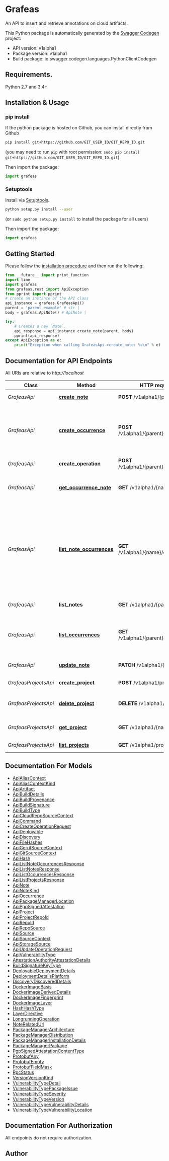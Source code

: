 # Grafeas
An API to insert and retrieve annotations on cloud artifacts.

This Python package is automatically generated by the [Swagger Codegen](https://github.com/swagger-api/swagger-codegen) project:

- API version: v1alpha1
- Package version: v1alpha1
- Build package: io.swagger.codegen.languages.PythonClientCodegen

## Requirements.

Python 2.7 and 3.4+

## Installation & Usage
### pip install

If the python package is hosted on Github, you can install directly from Github

```sh
pip install git+https://github.com/GIT_USER_ID/GIT_REPO_ID.git
```
(you may need to run `pip` with root permission: `sudo pip install git+https://github.com/GIT_USER_ID/GIT_REPO_ID.git`)

Then import the package:
```python
import grafeas 
```

### Setuptools

Install via [Setuptools](http://pypi.python.org/pypi/setuptools).

```sh
python setup.py install --user
```
(or `sudo python setup.py install` to install the package for all users)

Then import the package:
```python
import grafeas
```

## Getting Started

Please follow the [installation procedure](#installation--usage) and then run the following:

```python
from __future__ import print_function
import time
import grafeas
from grafeas.rest import ApiException
from pprint import pprint
# create an instance of the API class
api_instance = grafeas.GrafeasApi()
parent = 'parent_example' # str | 
body = grafeas.ApiNote() # ApiNote | 

try:
    # Creates a new `Note`.
    api_response = api_instance.create_note(parent, body)
    pprint(api_response)
except ApiException as e:
    print("Exception when calling GrafeasApi->create_note: %s\n" % e)

```

## Documentation for API Endpoints

All URIs are relative to *http://localhost*

Class | Method | HTTP request | Description
------------ | ------------- | ------------- | -------------
*GrafeasApi* | [**create_note**](docs/GrafeasApi.md#create_note) | **POST** /v1alpha1/{parent}/notes | Creates a new &#x60;Note&#x60;.
*GrafeasApi* | [**create_occurrence**](docs/GrafeasApi.md#create_occurrence) | **POST** /v1alpha1/{parent}/occurrences | Creates a new &#x60;Occurrence&#x60;. Use this method to create &#x60;Occurrences&#x60; for a resource.
*GrafeasApi* | [**create_operation**](docs/GrafeasApi.md#create_operation) | **POST** /v1alpha1/{parent}/operations | Creates a new &#x60;Operation&#x60;.
*GrafeasApi* | [**get_occurrence_note**](docs/GrafeasApi.md#get_occurrence_note) | **GET** /v1alpha1/{name}/notes | Gets the &#x60;Note&#x60; attached to the given &#x60;Occurrence&#x60;.
*GrafeasApi* | [**list_note_occurrences**](docs/GrafeasApi.md#list_note_occurrences) | **GET** /v1alpha1/{name}/occurrences | Lists &#x60;Occurrences&#x60; referencing the specified &#x60;Note&#x60;. Use this method to get all occurrences referencing your &#x60;Note&#x60; across all your customer projects.
*GrafeasApi* | [**list_notes**](docs/GrafeasApi.md#list_notes) | **GET** /v1alpha1/{parent}/notes | Lists all &#x60;Notes&#x60; for a given project.
*GrafeasApi* | [**list_occurrences**](docs/GrafeasApi.md#list_occurrences) | **GET** /v1alpha1/{parent}/occurrences | Lists active &#x60;Occurrences&#x60; for a given project matching the filters.
*GrafeasApi* | [**update_note**](docs/GrafeasApi.md#update_note) | **PATCH** /v1alpha1/{name} | Updates an existing &#x60;Note&#x60;.
*GrafeasProjectsApi* | [**create_project**](docs/GrafeasProjectsApi.md#create_project) | **POST** /v1alpha1/projects | Creates a new &#x60;Project&#x60;.
*GrafeasProjectsApi* | [**delete_project**](docs/GrafeasProjectsApi.md#delete_project) | **DELETE** /v1alpha1/{name} | Deletes the given &#x60;Project&#x60; from the system.
*GrafeasProjectsApi* | [**get_project**](docs/GrafeasProjectsApi.md#get_project) | **GET** /v1alpha1/{name} | Returns the requested &#x60;Project&#x60;.
*GrafeasProjectsApi* | [**list_projects**](docs/GrafeasProjectsApi.md#list_projects) | **GET** /v1alpha1/projects | Lists &#x60;Projects&#x60;


## Documentation For Models

 - [ApiAliasContext](docs/ApiAliasContext.md)
 - [ApiAliasContextKind](docs/ApiAliasContextKind.md)
 - [ApiArtifact](docs/ApiArtifact.md)
 - [ApiBuildDetails](docs/ApiBuildDetails.md)
 - [ApiBuildProvenance](docs/ApiBuildProvenance.md)
 - [ApiBuildSignature](docs/ApiBuildSignature.md)
 - [ApiBuildType](docs/ApiBuildType.md)
 - [ApiCloudRepoSourceContext](docs/ApiCloudRepoSourceContext.md)
 - [ApiCommand](docs/ApiCommand.md)
 - [ApiCreateOperationRequest](docs/ApiCreateOperationRequest.md)
 - [ApiDeployable](docs/ApiDeployable.md)
 - [ApiDiscovery](docs/ApiDiscovery.md)
 - [ApiFileHashes](docs/ApiFileHashes.md)
 - [ApiGerritSourceContext](docs/ApiGerritSourceContext.md)
 - [ApiGitSourceContext](docs/ApiGitSourceContext.md)
 - [ApiHash](docs/ApiHash.md)
 - [ApiListNoteOccurrencesResponse](docs/ApiListNoteOccurrencesResponse.md)
 - [ApiListNotesResponse](docs/ApiListNotesResponse.md)
 - [ApiListOccurrencesResponse](docs/ApiListOccurrencesResponse.md)
 - [ApiListProjectsResponse](docs/ApiListProjectsResponse.md)
 - [ApiNote](docs/ApiNote.md)
 - [ApiNoteKind](docs/ApiNoteKind.md)
 - [ApiOccurrence](docs/ApiOccurrence.md)
 - [ApiPackageManagerLocation](docs/ApiPackageManagerLocation.md)
 - [ApiPgpSignedAttestation](docs/ApiPgpSignedAttestation.md)
 - [ApiProject](docs/ApiProject.md)
 - [ApiProjectRepoId](docs/ApiProjectRepoId.md)
 - [ApiRepoId](docs/ApiRepoId.md)
 - [ApiRepoSource](docs/ApiRepoSource.md)
 - [ApiSource](docs/ApiSource.md)
 - [ApiSourceContext](docs/ApiSourceContext.md)
 - [ApiStorageSource](docs/ApiStorageSource.md)
 - [ApiUpdateOperationRequest](docs/ApiUpdateOperationRequest.md)
 - [ApiVulnerabilityType](docs/ApiVulnerabilityType.md)
 - [AttestationAuthorityAttestationDetails](docs/AttestationAuthorityAttestationDetails.md)
 - [BuildSignatureKeyType](docs/BuildSignatureKeyType.md)
 - [DeployableDeploymentDetails](docs/DeployableDeploymentDetails.md)
 - [DeploymentDetailsPlatform](docs/DeploymentDetailsPlatform.md)
 - [DiscoveryDiscoveredDetails](docs/DiscoveryDiscoveredDetails.md)
 - [DockerImageBasis](docs/DockerImageBasis.md)
 - [DockerImageDerivedDetails](docs/DockerImageDerivedDetails.md)
 - [DockerImageFingerprint](docs/DockerImageFingerprint.md)
 - [DockerImageLayer](docs/DockerImageLayer.md)
 - [HashHashType](docs/HashHashType.md)
 - [LayerDirective](docs/LayerDirective.md)
 - [LongrunningOperation](docs/LongrunningOperation.md)
 - [NoteRelatedUrl](docs/NoteRelatedUrl.md)
 - [PackageManagerArchitecture](docs/PackageManagerArchitecture.md)
 - [PackageManagerDistribution](docs/PackageManagerDistribution.md)
 - [PackageManagerInstallationDetails](docs/PackageManagerInstallationDetails.md)
 - [PackageManagerPackage](docs/PackageManagerPackage.md)
 - [PgpSignedAttestationContentType](docs/PgpSignedAttestationContentType.md)
 - [ProtobufAny](docs/ProtobufAny.md)
 - [ProtobufEmpty](docs/ProtobufEmpty.md)
 - [ProtobufFieldMask](docs/ProtobufFieldMask.md)
 - [RpcStatus](docs/RpcStatus.md)
 - [VersionVersionKind](docs/VersionVersionKind.md)
 - [VulnerabilityTypeDetail](docs/VulnerabilityTypeDetail.md)
 - [VulnerabilityTypePackageIssue](docs/VulnerabilityTypePackageIssue.md)
 - [VulnerabilityTypeSeverity](docs/VulnerabilityTypeSeverity.md)
 - [VulnerabilityTypeVersion](docs/VulnerabilityTypeVersion.md)
 - [VulnerabilityTypeVulnerabilityDetails](docs/VulnerabilityTypeVulnerabilityDetails.md)
 - [VulnerabilityTypeVulnerabilityLocation](docs/VulnerabilityTypeVulnerabilityLocation.md)


## Documentation For Authorization

 All endpoints do not require authorization.


## Author



